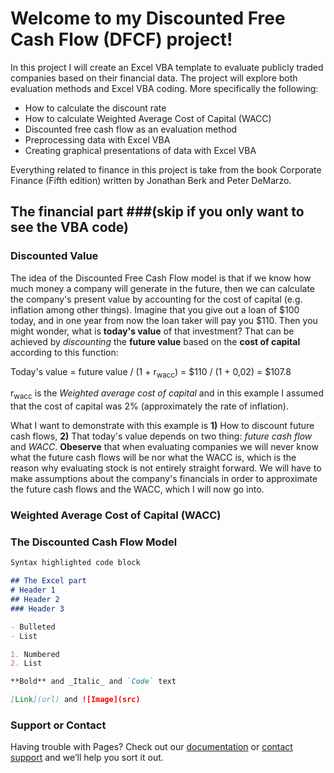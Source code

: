 # Welcome to my Discounted Free Cash Flow (DFCF) project!
In this project I will create an Excel VBA template to evaluate publicly traded companies based on their financial data.
The project will explore both evaluation methods and Excel VBA coding. More specifically the following:
  - How to calculate the discount rate
  - How to calculate Weighted Average Cost of Capital (WACC)
  - Discounted free cash flow as an evaluation method
  - Preprocessing data with Excel VBA
  - Creating graphical presentations of data with Excel VBA

Everything related to finance in this project is take from the book Corporate Finance (Fifth edition) written by Jonathan Berk and Peter DeMarzo.


## The financial part ###(skip if you only want to see the VBA code)
### Discounted Value
The idea of the Discounted Free Cash Flow model is that if we know how much money a company will generate in the future, then we can calculate the company's present value by accounting for the cost of capital (e.g. inflation among other things). Imagine that you give out a loan of $100 today, and in one year from now the loan taker will pay you $110. Then you might wonder, what is **today's value** of that investment? That can be achieved by _discounting_ the **future value** based on the **cost of capital** according to this function:

Today's value = future value / (1 + r<sub>wacc</sub>) = $110 / (1 + 0,02) = $107.8

r<sub>wacc</sub> is the _Weighted average cost of capital_ and in this example I assumed that the cost of capital was 2% (approximately the rate of inflation). 

What I want to demonstrate with this example is **1)** How to discount future cash flows, **2)** That today's value depends on two thing: _future cash flow_ and _WACC_. **Obeserve** that when evaluating companies we will never know what the future cash flows will be nor what the WACC is, which is the reason why evaluating stock is not entirely straight forward. We will have to make assumptions about the company's financials in order to approximate the future cash flows and the WACC, which I will now go into.

### Weighted Average Cost of Capital (WACC)

### The Discounted Cash Flow Model

```markdown
Syntax highlighted code block

## The Excel part
# Header 1
## Header 2
### Header 3

- Bulleted
- List

1. Numbered
2. List

**Bold** and _Italic_ and `Code` text

[Link](url) and ![Image](src)
```

### Support or Contact

Having trouble with Pages? Check out our [documentation](https://docs.github.com/categories/github-pages-basics/) or [contact support](https://support.github.com/contact) and we’ll help you sort it out.
